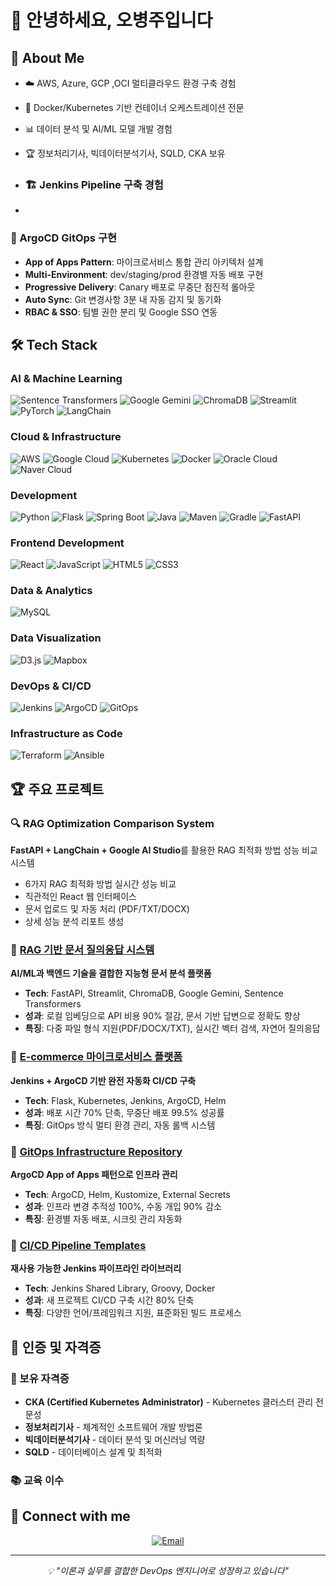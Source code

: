 # 👋 안녕하세요, 오병주입니다

## 🚀 About Me
- ☁️ AWS, Azure, GCP ,OCI 멀티클라우드 환경 구축 경험
- 🐳 Docker/Kubernetes 기반 컨테이너 오케스트레이션 전문
- 📊 데이터 분석 및 AI/ML 모델 개발 경험
- 🏆 정보처리기사, 빅데이터분석기사, SQLD, CKA 보유

- ### 🏗️ Jenkins Pipeline 구축 경험
- 
### 🎯 ArgoCD GitOps 구현
- **App of Apps Pattern**: 마이크로서비스 통합 관리 아키텍처 설계
- **Multi-Environment**: dev/staging/prod 환경별 자동 배포 구현
- **Progressive Delivery**: Canary 배포로 무중단 점진적 롤아웃
- **Auto Sync**: Git 변경사항 3분 내 자동 감지 및 동기화
- **RBAC & SSO**: 팀별 권한 분리 및 Google SSO 연동

## 🛠️ Tech Stack

### AI & Machine Learning
![Sentence Transformers](https://img.shields.io/badge/Sentence_Transformers-FF6B6B?style=flat&logo=huggingface&logoColor=white)
![Google Gemini](https://img.shields.io/badge/Google_Gemini-4285F4?style=flat&logo=google&logoColor=white)
![ChromaDB](https://img.shields.io/badge/ChromaDB-000000?style=flat&logo=chromadb&logoColor=white)
![Streamlit](https://img.shields.io/badge/Streamlit-FF4B4B?style=flat&logo=streamlit&logoColor=white)
![PyTorch](https://img.shields.io/badge/PyTorch-EE4C2C?style=flat&logo=pytorch)
![LangChain](https://img.shields.io/badge/LangChain-121212?style=flat&logo=chainlink&logoColor=white)

### Cloud & Infrastructure
![AWS](https://img.shields.io/badge/AWS-232F3E?style=flat&logo=amazon-aws)
![Google Cloud](https://img.shields.io/badge/GCP-4285F4?style=flat&logo=google-cloud)
![Kubernetes](https://img.shields.io/badge/Kubernetes-326CE5?style=flat&logo=kubernetes)
![Docker](https://img.shields.io/badge/Docker-2496ED?style=flat&logo=docker)
![Oracle Cloud](https://img.shields.io/badge/Oracle_Cloud-F80000?style=flat&logo=oracle&logoColor=white)
![Naver Cloud](https://img.shields.io/badge/Naver_Cloud-03C75A?style=flat&logo=naver&logoColor=white)

### Development
![Python](https://img.shields.io/badge/Python-3776AB?style=flat&logo=python)
![Flask](https://img.shields.io/badge/Flask-000000?style=flat&logo=flask)
![Spring Boot](https://img.shields.io/badge/Spring_Boot-6DB33F?style=flat&logo=spring-boot&logoColor=white)
![Java](https://img.shields.io/badge/Java-ED8B00?style=flat&logo=openjdk&logoColor=white)
![Maven](https://img.shields.io/badge/Maven-C71A36?style=flat&logo=apache-maven&logoColor=white)
![Gradle](https://img.shields.io/badge/Gradle-02303A?style=flat&logo=gradle&logoColor=white)
![FastAPI](https://img.shields.io/badge/FastAPI-009688?style=flat&logo=fastapi&logoColor=white)

### Frontend Development
![React](https://img.shields.io/badge/React-61DAFB?style=flat&logo=react&logoColor=black)
![JavaScript](https://img.shields.io/badge/JavaScript-F7DF1E?style=flat&logo=javascript&logoColor=black)
![HTML5](https://img.shields.io/badge/HTML5-E34F26?style=flat&logo=html5&logoColor=white)
![CSS3](https://img.shields.io/badge/CSS3-1572B6?style=flat&logo=css3&logoColor=white)


### Data & Analytics
![MySQL](https://img.shields.io/badge/MySQL-4479A1?style=flat&logo=mysql)

### Data Visualization
![D3.js](https://img.shields.io/badge/D3.js-F9A03C?style=flat&logo=d3.js&logoColor=white)
![Mapbox](https://img.shields.io/badge/Mapbox-000000?style=flat&logo=mapbox&logoColor=white)



### DevOps & CI/CD
![Jenkins](https://img.shields.io/badge/Jenkins-D24939?style=flat&logo=jenkins&logoColor=white)
![ArgoCD](https://img.shields.io/badge/ArgoCD-EF7B4D?style=flat&logo=argo&logoColor=white)
![GitOps](https://img.shields.io/badge/GitOps-326CE5?style=flat&logo=git&logoColor=white)

### Infrastructure as Code
![Terraform](https://img.shields.io/badge/Terraform-623CE4?style=flat&logo=terraform&logoColor=white)
![Ansible](https://img.shields.io/badge/Ansible-EE0000?style=flat&logo=ansible&logoColor=white)



## 🏆 주요 프로젝트

### 🔍 RAG Optimization Comparison System
**FastAPI + LangChain + Google AI Studio**를 활용한 RAG 최적화 방법 성능 비교 시스템
- 6가지 RAG 최적화 방법 실시간 성능 비교
- 직관적인 React 웹 인터페이스
- 문서 업로드 및 자동 처리 (PDF/TXT/DOCX)
- 상세 성능 분석 리포트 생성

### 🤖 [RAG 기반 문서 질의응답 시스템](https://github.com/username/rag-document-qa)
**AI/ML과 백엔드 기술을 결합한 지능형 문서 분석 플랫폼**
- **Tech**: FastAPI, Streamlit, ChromaDB, Google Gemini, Sentence Transformers
- **성과**: 로컬 임베딩으로 API 비용 90% 절감, 문서 기반 답변으로 정확도 향상
- **특징**: 다중 파일 형식 지원(PDF/DOCX/TXT), 실시간 벡터 검색, 자연어 질의응답

### 🛒 [E-commerce 마이크로서비스 플랫폼](https://github.com/username/ecommerce-microservices)
**Jenkins + ArgoCD 기반 완전 자동화 CI/CD 구축**
- **Tech**: Flask, Kubernetes, Jenkins, ArgoCD, Helm
- **성과**: 배포 시간 70% 단축, 무중단 배포 99.5% 성공률
- **특징**: GitOps 방식 멀티 환경 관리, 자동 롤백 시스템

### 🤖 [GitOps Infrastructure Repository](https://github.com/username/ecommerce-gitops)
**ArgoCD App of Apps 패턴으로 인프라 관리**
- **Tech**: ArgoCD, Helm, Kustomize, External Secrets
- **성과**: 인프라 변경 추적성 100%, 수동 개입 90% 감소
- **특징**: 환경별 자동 배포, 시크릿 관리 자동화

### 🔧 [CI/CD Pipeline Templates](https://github.com/username/cicd-templates)
**재사용 가능한 Jenkins 파이프라인 라이브러리**
- **Tech**: Jenkins Shared Library, Groovy, Docker
- **성과**: 새 프로젝트 CI/CD 구축 시간 80% 단축
- **특징**: 다양한 언어/프레임워크 지원, 표준화된 빌드 프로세스


## 🏅 인증 및 자격증

### 🎯 보유 자격증
- **CKA (Certified Kubernetes Administrator)** - Kubernetes 클러스터 관리 전문성
- **정보처리기사** - 체계적인 소프트웨어 개발 방법론  
- **빅데이터분석기사** - 데이터 분석 및 머신러닝 역량
- **SQLD** - 데이터베이스 설계 및 최적화

### 📚 교육 이수

## 🔗 Connect with me

<div align="center">
  <a href="mailto:qudwndh@gmail.com">
    <img src="https://img.shields.io/badge/Email-D14836?style=for-the-badge&logo=gmail&logoColor=white" alt="Email" />
  </a>
 

---
<div align="center">
  <i>💡 "이론과 실무를 결합한 DevOps 엔지니어로 성장하고 있습니다"</i>
</div>
